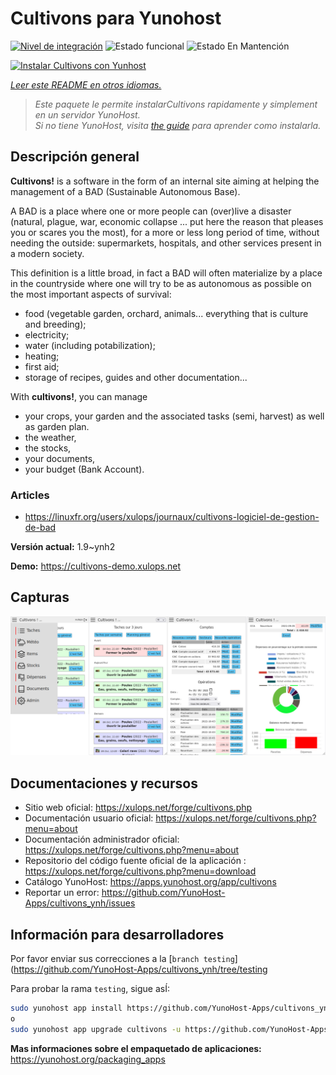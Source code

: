 <!--
Este archivo README esta generado automaticamente<https://github.com/YunoHost/apps/tree/master/tools/readme_generator>
No se debe editar a mano.
-->

# Cultivons para Yunohost

[![Nivel de integración](https://dash.yunohost.org/integration/cultivons.svg)](https://ci-apps.yunohost.org/ci/apps/cultivons/) ![Estado funcional](https://ci-apps.yunohost.org/ci/badges/cultivons.status.svg) ![Estado En Mantención](https://ci-apps.yunohost.org/ci/badges/cultivons.maintain.svg)

[![Instalar Cultivons con Yunhost](https://install-app.yunohost.org/install-with-yunohost.svg)](https://install-app.yunohost.org/?app=cultivons)

*[Leer este README en otros idiomas.](./ALL_README.md)*

> *Este paquete le permite instalarCultivons rapidamente y simplement en un servidor YunoHost.*  
> *Si no tiene YunoHost, visita [the guide](https://yunohost.org/install) para aprender como instalarla.*

## Descripción general

__Cultivons!__ is a software in the form of an internal site aiming at helping the management of a BAD (Sustainable Autonomous Base).

A BAD is a place where one or more people can (over)live a disaster (natural, plague, war, economic collapse ... put here the reason that pleases you or scares you the most), for a more or less long period of time, without needing the outside: supermarkets, hospitals, and other services present in a modern society.

This definition is a little broad, in fact a BAD will often materialize by a place in the countryside where one will try to be as autonomous as possible on the most important aspects of survival:

* food (vegetable garden, orchard, animals... everything that is culture and breeding);
* electricity;
* water (including potabilization);
* heating;
* first aid;
* storage of recipes, guides and other documentation...

With __cultivons!__, you can manage 
- your crops, your garden and the associated tasks (semi, harvest) as well as garden plan.
- the weather,
- the stocks,
- your documents,
- your budget (Bank Account).

### Articles
- https://linuxfr.org/users/xulops/journaux/cultivons-logiciel-de-gestion-de-bad


**Versión actual:** 1.9~ynh2

**Demo:** <https://cultivons-demo.xulops.net>

## Capturas

![Captura de Cultivons](./doc/screenshots/cultivonsfull.png)

## Documentaciones y recursos

- Sitio web oficial: <https://xulops.net/forge/cultivons.php>
- Documentación usuario oficial: <https://xulops.net/forge/cultivons.php?menu=about>
- Documentación administrador oficial: <https://xulops.net/forge/cultivons.php?menu=about>
- Repositorio del código fuente oficial de la aplicación : <https://xulops.net/forge/cultivons.php?menu=download>
- Catálogo YunoHost: <https://apps.yunohost.org/app/cultivons>
- Reportar un error: <https://github.com/YunoHost-Apps/cultivons_ynh/issues>

## Información para desarrolladores

Por favor enviar sus correcciones a la [`branch testing`](https://github.com/YunoHost-Apps/cultivons_ynh/tree/testing

Para probar la rama `testing`, sigue asÍ:

```bash
sudo yunohost app install https://github.com/YunoHost-Apps/cultivons_ynh/tree/testing --debug
o
sudo yunohost app upgrade cultivons -u https://github.com/YunoHost-Apps/cultivons_ynh/tree/testing --debug
```

**Mas informaciones sobre el empaquetado de aplicaciones:** <https://yunohost.org/packaging_apps>
